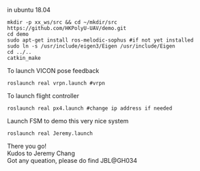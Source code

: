 in ubuntu 18.04

```
mkdir -p xx_ws/src && cd ~/mkdir/src
https://github.com/HKPolyU-UAV/demo.git
cd demo
sudo apt-get install ros-melodic-sophus #if not yet installed
sudo ln -s /usr/include/eigen3/Eigen /usr/include/Eigen
cd ../..
catkin_make
```
To launch VICON pose feedback
```
roslaunch real vrpn.launch #vrpn
```
To launch flight controller
```
roslaunch real px4.launch #change ip address if needed
```
Launch FSM to demo this very nice system
```
roslaunch real Jeremy.launch
```

There you go!</br>
Kudos to Jeremy Chang</br>
Got any queation, please do find JBL@GH034</br>
